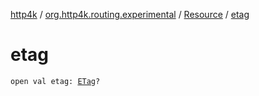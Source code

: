 [http4k](../../index.md) / [org.http4k.routing.experimental](../index.md) / [Resource](index.md) / [etag](./etag.md)

# etag

`open val etag: `[`ETag`](../../org.http4k.core.etag/-e-tag/index.md)`?`